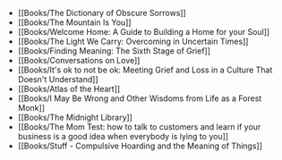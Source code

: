- [[Books/The Dictionary of Obscure Sorrows]]
- [[Books/The Mountain Is You]]
- [[Books/Welcome Home: A Guide to Building a Home for your Soul]]
- [[Books/The Light We Carry: Overcoming in Uncertain Times]]
- [[Books/Finding Meaning: The Sixth Stage of Grief]]
- [[Books/Conversations on Love]]
- [[Books/It's ok to not be ok: Meeting Grief and Loss in a Culture That Doesn't Understand]]
- [[Books/Atlas of the Heart]]
- [[Books/I May Be Wrong and Other Wisdoms from Life as a Forest Monk]]
- [[Books/The Midnight Library]]
- [[Books/The Mom Test: how to talk to customers and learn if your business is a good idea when everybody is lying to you]]
- [[Books/Stuff - Compulsive Hoarding and the Meaning of Things]]